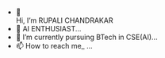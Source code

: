 - 👋<br> Hi, I’m RUPALI CHANDRAKAR 
- 👀 AI ENTHUSIAST...
- 🌱 I’m currently pursuing BTech in CSE(AI)...
- 📫 How to reach me_ ...</br>

<!---
rupali12chandrakar/rupali12chandrakar is a ✨ special ✨ repository because its `README.md` (this file) appears on your GitHub profile.
You can click the Preview link to take a look at your changes.
--->
